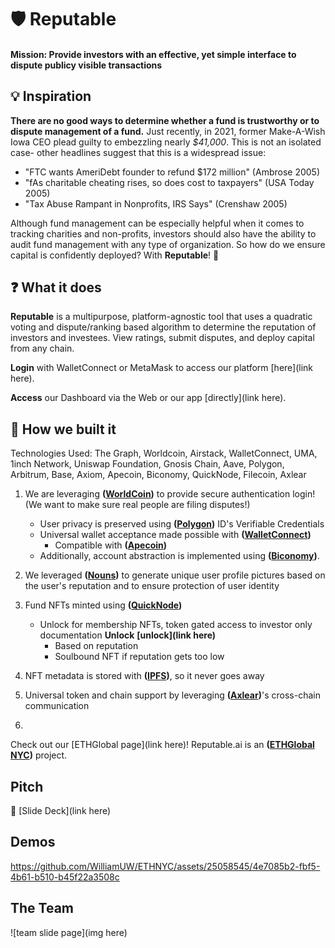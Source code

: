 # 🛡 Reputable 

#### Mission: Provide investors with an effective, yet simple interface to dispute publicy visible transactions

## 💡 Inspiration 

**There are no good ways to determine whether a fund is trustworthy or to dispute management of a fund.** Just recently, in 2021, former Make-A-Wish Iowa CEO plead guilty to embezzling nearly *$41,000*. This is not an isolated case- other headlines suggest that this is a widespread issue:

* "FTC wants AmeriDebt founder to refund $172 million" (Ambrose 2005)
* "fAs charitable cheating rises, so does cost to taxpayers" (USA Today 2005) 
* "Tax Abuse Rampant in Nonprofits, IRS Says" (Crenshaw 2005) 

Although fund management can be especially helpful when it comes to tracking charities and non-profits, investors should also have the ability to audit fund management with any type of organization. So how do we ensure capital is confidently deployed? With **Reputable**! 🤖

## ❓ What it does

**Reputable** is a multipurpose, platform-agnostic tool that uses a quadratic voting and dispute/ranking based algorithm to determine the reputation of investors and investees. View ratings, submit disputes, and deploy capital from any chain.

**Login** with WalletConnect or MetaMask to access our platform [here](link here).

**Access** our Dashboard via the Web or our app [directly](link here).

## 🚧 How we built it 

Technologies Used: The Graph, Worldcoin, Airstack, WalletConnect, UMA, 1inch Network, Uniswap Foundation, Gnosis Chain, Aave, Polygon, Arbitrum, Base, Axiom, Apecoin, Biconomy, QuickNode, Filecoin, Axlear

1. We are leveraging **([WorldCoin](https://github.com/WilliamUW/ETHNYC/blob/main/sponsors/WorldCoin.md))** to provide secure authentication login! (We want to make sure real people are filing disputes!)
   - User privacy is preserved using **([Polygon](https://github.com/WilliamUW/ETHNYC/blob/main/sponsors/Polygon.md))**  ID's Verifiable Credentials  
   - Universal wallet acceptance made possible with **([WalletConnect](https://github.com/WilliamUW/ETHNYC/blob/main/sponsors/WalletConnect.md))**
      -   Compatible with **([Apecoin](https://github.com/WilliamUW/ETHNYC/blob/main/sponsors/Apecoin.md))** 
   - Additionally, account abstraction is implemented using **([Biconomy](https://github.com/WilliamUW/ETHNYC/blob/main/sponsors/Biconomy.md))**.

2. We leveraged **([Nouns](https://github.com/WilliamUW/ETHNYC/blob/main/sponsors/Nouns.md))** to generate unique user profile pictures based on the user's reputation and to ensure protection of user identity
   
3. Fund NFTs minted using **([QuickNode](https://github.com/WilliamUW/ETHNYC/blob/main/sponsors/QuickNode.md))**
   - Unlock for membership NFTs, token gated access to investor only documentation **Unlock** **[unlock](link here)**
       - Based on reputation
       - Soulbound NFT if reputation gets too low     
     
3. NFT metadata is stored with **([IPFS](https://github.com/WilliamUW/ETHNYC/blob/main/sponsors/IPFS.md))**, so it never goes away 
   
4. Universal token and chain support by leveraging **([Axlear](https://github.com/WilliamUW/ETHNYC/blob/main/sponsors/Axlear.md))**'s cross-chain communication 

5. 

Check out our [ETHGlobal page](link here)! Reputable.ai is an **([ETHGlobal NYC](https://ethglobal.com/events/newyork2023))** project.

## Pitch

👀 [Slide Deck](link here)

## Demos

https://github.com/WilliamUW/ETHNYC/assets/25058545/4e7085b2-fbf5-4b61-b510-b45f22a3508c



## The Team
![team slide page](img here)


